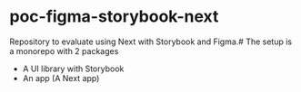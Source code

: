 # poc-figma-storybook-next

Repository to evaluate using Next with Storybook and Figma.#
The setup is a monorepo with 2 packages

- A UI library with Storybook
- An app (A Next app)
